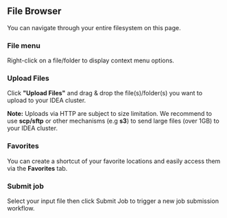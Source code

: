 ## File Browser

You can navigate through your entire filesystem on this page.

### File menu

Right-click on a file/folder to display context menu options.

### Upload Files

Click **"Upload Files"** and drag & drop the file(s)/folder(s) you want to upload to your IDEA cluster.

>
**Note:** Uploads via HTTP are subject to size limitation. We recommend to use **scp/sftp** or other mechanisms (e.g **s3**) to send large files (over 1GB) to your IDEA cluster.

### Favorites

You can create a shortcut of your favorite locations and easily access them via the **Favorites** tab.

### Submit job

Select your input file then click Submit Job to trigger a new job submission workflow.


